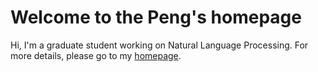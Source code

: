 # Welcome to the Peng's homepage
Hi, I'm a graduate student working on Natural Language Processing. For more details, please go to my [homepage](https://songpeng.github.io/).
